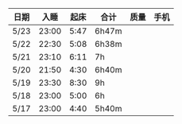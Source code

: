 日期|入睡|起床|合计|质量|手机
--|--|--|--|--|--
5/23|23:00|5:47|6h47m|||
5/22|22:30|5:08|6h38m|||
5/21|23:10|6:11|7h|||
5/20|21:50|4:30|6h40m|||
5/19|23:30|8:30|9h|||
5/18|23:00|5:00|6h|||
5/17|23:00|4:40|5h40m|||


